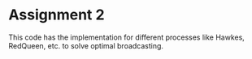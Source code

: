 # Assignment 2
This code has the implementation for different processes like Hawkes, RedQueen, etc. to solve optimal broadcasting.

